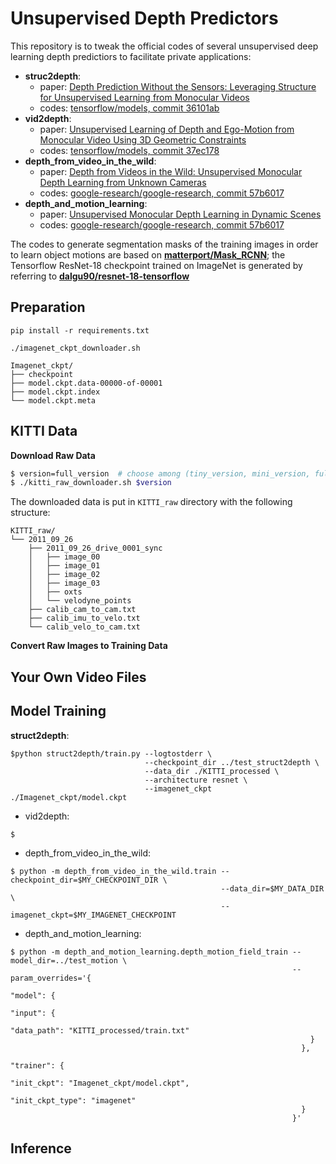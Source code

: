 # Unsupervised Depth Predictors

This repository is to tweak the official codes of several unsupervised deep learning depth predictiors to facilitate private applications:
- **struc2depth**:  
    - paper: [Depth Prediction Without the Sensors: Leveraging Structure for Unsupervised Learning from Monocular Videos](https://arxiv.org/abs/1811.06152)
    - codes: [tensorflow/models, commit 36101ab](https://github.com/tensorflow/models/tree/36101ab4095065a4196ff4f6437e94f0d91df4e9)
- **vid2depth**:
    - paper: [Unsupervised Learning of Depth and Ego-Motion from Monocular Video Using 3D Geometric Constraints](https://arxiv.org/abs/1802.05522)
    - codes: [tensorflow/models, commit 37ec178](https://github.com/tensorflow/models/tree/37ec31714f68255532b4c35f117bc33fd7f90692)
- **depth_from_video_in_the_wild**:
    - paper: [Depth from Videos in the Wild: Unsupervised Monocular Depth Learning from Unknown Cameras](https://arxiv.org/abs/1904.04998?utm_source=feedburner&utm_medium=feed&utm_campaign=Feed%253A+arxiv%252FQSXk+%2528ExcitingAds%2521+cs+updates+on+arXiv.org%2529)
    - codes: [google-research/google-research, commit 57b6017](https://github.com/google-research/google-research/tree/57b60e7a7a5efc358adf4041a062ae435e6155be)
- **depth_and_motion_learning**: 
    - paper: [Unsupervised Monocular Depth Learning in Dynamic Scenes](https://arxiv.org/abs/2010.16404)
    - codes: [google-research/google-research, commit 57b6017](https://github.com/google-research/google-research/tree/57b60e7a7a5efc358adf4041a062ae435e6155be)

The codes to generate segmentation masks of the training images in order to learn object motions are based on [**matterport/Mask_RCNN**](https://github.com/matterport/Mask_RCNN/tree/3deaec5d902d16e1daf56b62d5971d428dc920bc); the Tensorflow ResNet-18 checkpoint trained on ImageNet is generated by referring to [**dalgu90/resnet-18-tensorflow**](https://github.com/dalgu90/resnet-18-tensorflow/tree/49eb67c3c57258537c0dcbab5cdf2c38bb1af776)

## Preparation
```
pip install -r requirements.txt
```
```
./imagenet_ckpt_downloader.sh
```
```
Imagenet_ckpt/
├── checkpoint
├── model.ckpt.data-00000-of-00001
├── model.ckpt.index
└── model.ckpt.meta
```

## KITTI Data
**Download Raw Data**

```bash
$ version=full_version  # choose among (tiny_version, mini_version, full_version)
$ ./kitti_raw_downloader.sh $version
```
The downloaded data is put in `KITTI_raw` directory with the following structure:
```
KITTI_raw/
└── 2011_09_26
    ├── 2011_09_26_drive_0001_sync
    │   ├── image_00
    │   ├── image_01
    │   ├── image_02
    │   ├── image_03
    │   ├── oxts
    │   └── velodyne_points
    ├── calib_cam_to_cam.txt
    ├── calib_imu_to_velo.txt
    └── calib_velo_to_cam.txt
```

**Convert Raw Images to Training Data**


## Your Own Video Files


## Model Training
**struct2depth**:

```
$python struct2depth/train.py --logtostderr \
                              --checkpoint_dir ../test_struct2depth \
                              --data_dir ./KITTI_processed \
                              --architecture resnet \
                              --imagenet_ckpt ./Imagenet_ckpt/model.ckpt
```
- vid2depth:
```
$
```
- depth_from_video_in_the_wild:
```
$ python -m depth_from_video_in_the_wild.train --checkpoint_dir=$MY_CHECKPOINT_DIR \
                                               --data_dir=$MY_DATA_DIR \
                                               --imagenet_ckpt=$MY_IMAGENET_CHECKPOINT
```

- depth_and_motion_learning:
```
$ python -m depth_and_motion_learning.depth_motion_field_train --model_dir=../test_motion \
                                                               --param_overrides='{
                                                                 "model": { 
                                                                   "input": {
                                                                     "data_path": "KITTI_processed/train.txt"
                                                                   }
                                                                 },
                                                                 "trainer": {
                                                                   "init_ckpt": "Imagenet_ckpt/model.ckpt",
                                                                   "init_ckpt_type": "imagenet"
                                                                 }
                                                               }'
```

## Inference
